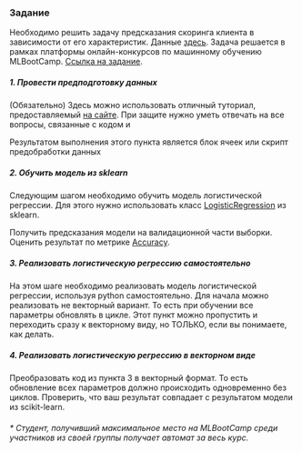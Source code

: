 ### Задание

Необходимо решить задачу предсказания скоринга клиента в зависимости от его характеристик. Данные [здесь](https://archive.ics.uci.edu/ml/datasets/Credit+Approval).
Задача решается в рамках платформы онлайн-конкурсов по машинному обучению MLBootCamp. [Ссылка на задание](https://mlbootcamp.ru/round/5/sandbox/).

##### 1. Провести предподготовку данных
(Обязательно) Здесь можно использовать отличный туториал, предоставляемый [на сайте](https://mlbootcamp.ru/article/tutorial/).
При защите нужно уметь отвечать на все вопросы, связанные с кодом и 

Результатом выполнения этого пункта является блок ячеек или скрипт предобработки данных

##### 2. Обучить модель из sklearn
Следующим шагом необходимо обучить модель логистической регрессии.
Для этого нужно использовать класс [LogisticRegression](http://scikit-learn.org/stable/modules/generated/sklearn.linear_model.LogisticRegression.html) из sklearn.

Получить предсказания модели на валидационной части выборки.
Оценить результат по метрике [Accuracy](http://scikit-learn.org/stable/modules/generated/sklearn.metrics.accuracy_score.html).

##### 3. Реализовать логистическую регрессию самостоятельно
На этом шаге необходимо реализовать модель логистической регрессии, используя python самостоятельно.
Для начала можно реализовать не векторный вариант. То есть при обучении все параметры обновлять в цикле.
Этот пункт можно пропустить и переходить сразу к векторному виду, но ТОЛЬКО, если вы понимаете, как делать.

##### 4. Реализовать логистическую регрессию в векторном виде
Преобразовать код из пункта 3 в векторный формат. То есть обновление всех параметров должно происходить одновременно без циклов.
Проверить, что ваш результат совпадает с результатом модели из scikit-learn.

###### * Студент, получивший максимальное место на MLBootCamp среди участников из своей группы получает автомат за весь курс.